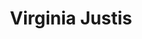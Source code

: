 ---
type: "member"
type: "team"
title: "Virginia Justis"
publish_name: "Virginia Justis"
bg_image: ""
photo: ""
lab_position: "Undergrad Student"
lab_group: "Alumni"
status: "alumni"

---